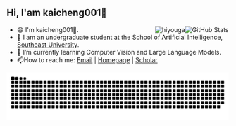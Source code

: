 
 <h2>Hi, I'am kaicheng001👋</h2>
<a href="https://github.com/kaicheng001">
  <img align="right" alt="GitHub Stats" src="https://github-readme-stats.vercel.app/api?theme=solarized-github&username=kaicheng001&show_icons=true&include_all_commits=true" />
</a>
<img align="right" src="https://komarev.com/ghpvc/?username=kaicheng001" alt="hiyouga" />

- 😄 I'm kaicheng001👋.
- 🏫 I am an undergraduate student at the School of Artificial Intelligence, [Southeast University](https://www.seu.edu.cn/).
- 🔭 I’m currently learning Computer Vision and Large Language Models.
- 📫How to reach me: [Email](xingxie.cn@gmail.con) | [Homepage](https://kaicheng001.github.io/) | [Scholar](https://scholar.google.com/citations?user=auVVccsAAAAJ&hl=en&oi=ao)


<picture>
  <source media="(prefers-color-scheme: dark)" srcset="https://raw.githubusercontent.com/kaicheng001/kaicheng001/output/github-contribution-grid-snake-dark.svg">
  <source media="(prefers-color-scheme: light)" srcset="https://raw.githubusercontent.com/kaicheng001/kaicheng001/output/github-contribution-grid-snake.svg">
  <img alt="github contribution grid snake animation" src="https://raw.githubusercontent.com/kaicheng001/kaicheng001/output/github-contribution-grid-snake.svg">
</picture>